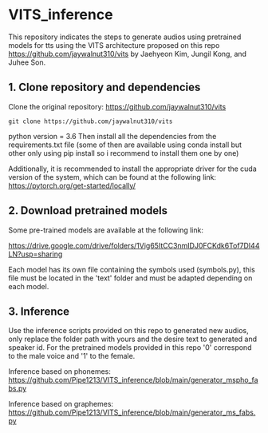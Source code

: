 # VITS_inference
This repository indicates the steps to generate audios using pretrained models for tts using the VITS architecture proposed on this repo https://github.com/jaywalnut310/vits by Jaehyeon Kim, Jungil Kong, and Juhee Son.

## 1. Clone repository and dependencies
Clone the original repository: https://github.com/jaywalnut310/vits

``git clone https://github.com/jaywalnut310/vits``

python version = 3.6
Then install all the dependencies from the requirements.txt file (some of then are available using conda install but other only using pip install so i recommend to install them one by one)

Additionally, it is recommended to install the appropriate driver for the cuda version of the system, which can be found at the following link: https://pytorch.org/get-started/locally/

## 2. Download pretrained models

Some pre-trained models are available at the following link:

https://drive.google.com/drive/folders/1Vig65ItCC3nmIDJ0FCKdk6Tof7DI44LN?usp=sharing

Each model has its own file containing the symbols used (symbols.py), this file must be located in the 'text' folder and must be adapted depending on each model.

## 3. Inference

Use the inference scripts provided on this repo to generated new audios, only replace the folder path with yours and the desire text to generated and speaker id.
For the pretrained models provided in this repo '0' correspond to the male voice and '1' to the female.

Inference based on phonemes: https://github.com/Pipe1213/VITS_inference/blob/main/generator_mspho_fabs.py 

Inference based on graphemes: https://github.com/Pipe1213/VITS_inference/blob/main/generator_ms_fabs.py

